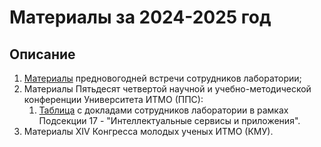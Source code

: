 # Материалы за 2024-2025 год

## Описание
1. [Материалы](https://github.com/LISA-ITMO/LISA-Hub/blob/initial_setup/materials/2024_2025/LISA_НГ_Итоги_набора.pdf) 
предновогодней встречи сотрудников лаборатории;
2. Материалы Пятьдесят четвертой научной и учебно-методической конференции Университета ИТМО (ППС):
   1. [Таблица](https://docs.google.com/spreadsheets/d/1TPZVgilyc_k-g9WjdacVcD96ksmFncxPjHiNSl1Twek/edit?gid=0#gid=0) с 
докладами сотрудников лаборатории в рамках Подсекции 17 - "Интеллектуальные сервисы и приложения".
3. Материалы XIV Конгресса молодых ученых ИТМО (КМУ).